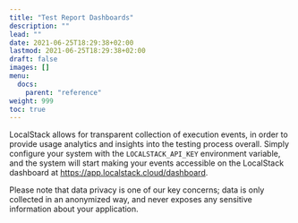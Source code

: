 ```yaml
---
title: "Test Report Dashboards"
description: ""
lead: ""
date: 2021-06-25T18:29:38+02:00
lastmod: 2021-06-25T18:29:38+02:00
draft: false
images: []
menu: 
  docs:
    parent: "reference"
weight: 999
toc: true
---
```


LocalStack allows for transparent collection of execution events, in order to provide usage analytics and insights into the testing process overall. Simply configure your system with the `LOCALSTACK_API_KEY` environment variable, and the system will start making your events accessible on the LocalStack dashboard at https://app.localstack.cloud/dashboard.

Please note that data privacy is one of our key concerns; data is only collected in an anonymized way, and never exposes any sensitive information about your application.
